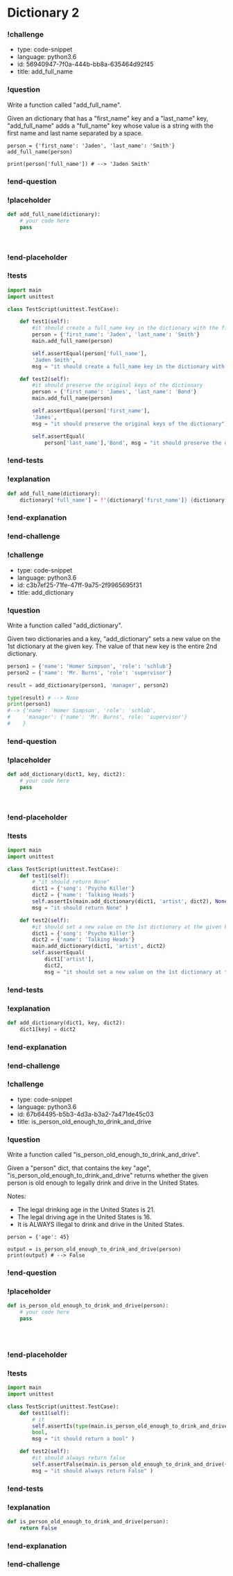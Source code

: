 # Dictionary 2

### !challenge

* type: code-snippet
* language: python3.6
* id: 56940947-7f0a-444b-bb8a-635464d92f45
* title: add_full_name

### !question

Write a function called "add_full_name".

Given an dictionary that has a "first_name" key and a "last_name" key, "add_full_name" adds a "full_name" key whose value is a string with the first name and last name separated by a space.

```
person = {'first_name': 'Jaden', 'last_name': 'Smith'}
add_full_name(person)

print(person['full_name']) # --> 'Jaden Smith'
```

### !end-question

### !placeholder

```python
def add_full_name(dictionary):
    # your code here
    pass




```

### !end-placeholder

### !tests

```python
import main
import unittest

class TestScript(unittest.TestCase):

    def test1(self):
        #it should create a full_name key in the dictionary with the first_name and last_name separated by a space
        person = {'first_name': 'Jaden', 'last_name': 'Smith'}
        main.add_full_name(person)

        self.assertEqual(person['full_name'],
        'Jaden Smith',
        msg = "it should create a full_name key in the dictionary with value of a string with the first_name and last_name separated by a space")

    def test2(self):
        #it should preserve the original keys of the dictionary
        person = {'first_name': 'James', 'last_name': 'Bond'}
        main.add_full_name(person)

        self.assertEqual(person['first_name'],
        'James',
        msg = "it should preserve the original keys of the dictionary")

        self.assertEqual(
            person['last_name'],'Bond', msg = "it should preserve the original keys of the dictionary")        

```


### !end-tests

### !explanation
```python
def add_full_name(dictionary):
    dictionary['full_name'] = f"{dictionary['first_name']} {dictionary['last_name']}"
```
### !end-explanation

### !end-challenge

### !challenge

* type: code-snippet
* language: python3.6
* id: c3b7ef25-71fe-47ff-9a75-2f9965695f31
* title: add_dictionary

### !question

Write a function called "add_dictionary".

Given two dictionaries and a key, "add_dictionary" sets a new value on the 1st dictionary at the given key. The value of that new key is the entire 2nd dictionary.

```python
person1 = {'name': 'Homer Simpson', 'role': 'schlub'}
person2 = {'name': 'Mr. Burns', 'role': 'supervisor'}

result = add_dictionary(person1, 'manager', person2)

type(result) # --> None
print(person1)
#--> {'name': 'Homer Simpson', 'role': 'schlub',
#     'manager': {'name': 'Mr. Burns', role: 'supervisor'}
#    }
```

### !end-question

### !placeholder

```python
def add_dictionary(dict1, key, dict2):
    # your code here
    pass




```

### !end-placeholder

### !tests

```python
import main
import unittest

class TestScript(unittest.TestCase):
    def test1(self):
        # "it should return None"
        dict1 = {'song': 'Psycho Killer'}
        dict2 = {'name': 'Talking Heads'}
        self.assertIs(main.add_dictionary(dict1, 'artist', dict2), None,
        msg = "it should return None" )

    def test2(self):
        #it should set a new value on the 1st dictionary at the given key. The value of that new key is the entire 2nd dictionary.
        dict1 = {'song': 'Psycho Killer'}
        dict2 = {'name': 'Talking Heads'}
        main.add_dictionary(dict1, 'artist', dict2)
        self.assertEqual(
            dict1['artist'],
            dict2,
            msg = "it should set a new value on the 1st dictionary at the given key. The value of that new key is the entire 2nd dictionary." )


```

### !end-tests

### !explanation
```python
def add_dictionary(dict1, key, dict2):
    dict1[key] = dict2
```
### !end-explanation

### !end-challenge

### !challenge

* type: code-snippet
* language: python3.6
* id: 67b64495-b5b3-4d3a-b3a2-7a471de45c03
* title: is_person_old_enough_to_drink_and_drive

### !question

Write a function called "is_person_old_enough_to_drink_and_drive".

Given a "person" dict, that contains the key "age", "is_person_old_enough_to_drink_and_drive" returns whether the given person is old enough to legally drink and drive in the United States.

Notes:
* The legal drinking age in the United States is 21.
* The legal driving age in the United States is 16.
* It is ALWAYS illegal to drink and drive in the United States.

```
person = {'age': 45}

output = is_person_old_enough_to_drink_and_drive(person)
print(output) # --> False
```

### !end-question

### !placeholder

```python
def is_person_old_enough_to_drink_and_drive(person):
    # your code here
    pass





```

### !end-placeholder

### !tests

```python
import main
import unittest

class TestScript(unittest.TestCase):
    def test1(self):
        # it
        self.assertIs(type(main.is_person_old_enough_to_drink_and_drive({'age': 99})),
        bool,
        msg = "it should return a bool" )

    def test2(self):
        #it should always return false
        self.assertFalse(main.is_person_old_enough_to_drink_and_drive({'age': 99}),
        msg = "it should always return False" )

```


### !end-tests

### !explanation
```python
def is_person_old_enough_to_drink_and_drive(person):
    return False
```
### !end-explanation

### !end-challenge
